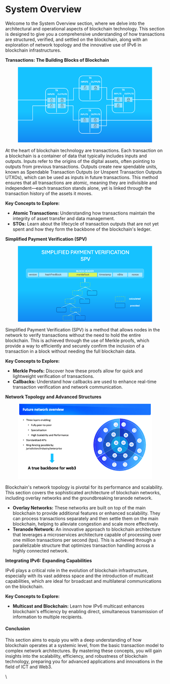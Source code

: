 # System Overview

Welcome to the System Overview section, where we delve into the architectural and operational aspects of blockchain technology. This section is designed to give you a comprehensive understanding of how transactions are structured, verified, and settled on the blockchain, along with an exploration of network topology and the innovative use of IPv6 in blockchain infrastructures.

**Transactions: The Building Blocks of Blockchain**

<figure><img src="../../.gitbook/assets/LBC Academy Presentation (7).png" alt=""><figcaption></figcaption></figure>

At the heart of blockchain technology are transactions. Each transaction on a blockchain is a container of data that typically includes inputs and outputs. Inputs refer to the origins of the digital assets, often pointing to outputs from previous transactions. Outputs create new spendable units, known as Spendable Transaction Outputs (or Unspent Transaction Outputs UTXOs), which can be used as inputs in future transactions. This method ensures that all transactions are atomic, meaning they are indivisible and independent—each transaction stands alone, yet is linked through the transaction history of the assets it moves.

**Key Concepts to Explore:**

* **Atomic Transactions:** Understanding how transactions maintain the integrity of asset transfer and data management.
* **STOs:** Learn about the lifecycle of transaction outputs that are not yet spent and how they form the backbone of the blockchain's ledger.

**Simplified Payment Verification (SPV)**

<figure><img src="../../.gitbook/assets/LBC Academy Presentation.png" alt=""><figcaption></figcaption></figure>

Simplified Payment Verification (SPV) is a method that allows nodes in the network to verify transactions without the need to hold the entire blockchain. This is achieved through the use of Merkle proofs, which provide a way to efficiently and securely confirm the inclusion of a transaction in a block without needing the full blockchain data.

**Key Concepts to Explore:**

* **Merkle Proofs:** Discover how these proofs allow for quick and lightweight verification of transactions.
* **Callbacks:** Understand how callbacks are used to enhance real-time transaction verification and network communication.

**Network Topology and Advanced Structures**

<figure><img src="../../.gitbook/assets/2404_BSVA_Executive_Deck_Live_Presentation - Copy (1).png" alt=""><figcaption></figcaption></figure>

Blockchain's network topology is pivotal for its performance and scalability. This section covers the sophisticated architecture of blockchain networks, including overlay networks and the groundbreaking teranode network.

* **Overlay Networks:** These networks are built on top of the main blockchain to provide additional features or enhanced scalability. They can process transactions separately and then settle them on the main blockchain, helping to alleviate congestion and scale more effectively.
* **Teranode Network:** An innovative approach to blockchain architecture that leverages a microservices architecture capable of processing over one million transactions per second (tps). This is achieved through a parallelizable structure that optimizes transaction handling across a highly connected network.

**Integrating IPv6: Expanding Capabilities**

IPv6 plays a critical role in the evolution of blockchain infrastructure, especially with its vast address space and the introduction of multicast capabilities, which are ideal for broadcast and multilateral communications on the blockchain.

**Key Concepts to Explore:**

* **Multicast and Blockchain:** Learn how IPv6 multicast enhances blockchain's efficiency by enabling direct, simultaneous transmission of information to multiple recipients.

#### Conclusion

This section aims to equip you with a deep understanding of how blockchain operates at a systemic level, from the basic transaction model to complex network architectures. By mastering these concepts, you will gain insights into the scalability, efficiency, and robustness of blockchain technology, preparing you for advanced applications and innovations in the field of ICT and Web3.

\
